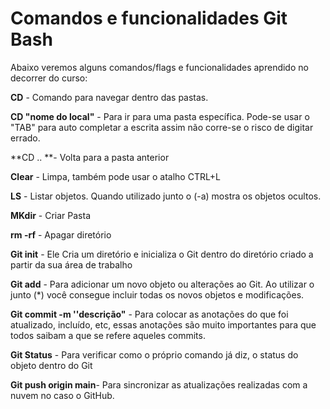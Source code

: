 # Comandos e funcionalidades Git Bash

Abaixo veremos alguns comandos/flags e funcionalidades aprendido no decorrer do curso:

**CD** - Comando para navegar dentro das pastas. 

**CD "nome do local"** - Para ir para uma pasta específica. Pode-se usar o "TAB" para auto completar a escrita assim não corre-se o risco de digitar errado.

**CD .. **- Volta para a pasta anterior

**Clear** - Limpa, também pode usar o atalho CTRL+L

**LS** - Listar objetos. Quando utilizado junto o (-a) mostra os objetos ocultos.

**MKdir** - Criar Pasta

**rm -rf**  - Apagar diretório

**Git init** - Ele Cria um diretório e inicializa o Git dentro do diretório criado a partir da sua área de trabalho

**Git add** - Para adicionar um novo objeto ou alterações ao Git. Ao utilizar o junto (*) você consegue incluir todas os novos objetos e modificações.

**Git commit -m ''descrição"** - Para colocar as anotações do que foi atualizado, incluído, etc, essas anotações são muito importantes para que todos saibam a que se refere aqueles commits. 

**Git Status** - Para verificar como o próprio comando já diz, o status do objeto dentro do Git

**Git push origin main**-  Para sincronizar as atualizações realizadas com a nuvem no caso o GitHub.













